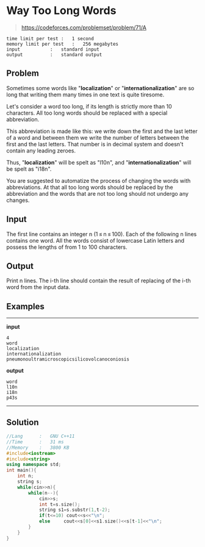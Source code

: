 # Way Too Long Words
> https://codeforces.com/problemset/problem/71/A

```
time limit per test	:	1 second
memory limit per test	:	256 megabytes
input			:	standard input
output			:	standard output
```

## Problem
Sometimes some words like "**localization**" or "**internationalization**" are so long that writing them many times in one text is quite tiresome.

Let's consider a word too long, if its length is strictly more than 10 characters. All too long words should be replaced with a special abbreviation.

This abbreviation is made like this: we write down the first and the last letter of a word and between them we write the number of letters between the first and the last letters. That number is in decimal system and doesn't contain any leading zeroes.

Thus, "**localization**" will be spelt as "l10n", and "**internationalization**" will be spelt as "i18n".

You are suggested to automatize the process of changing the words with abbreviations. At that all too long words should be replaced by the abbreviation and the words that are not too long should not undergo any changes.

## Input
The first line contains an integer n (1 ≤ n ≤ 100). Each of the following n lines contains one word. All the words consist of lowercase Latin letters and possess the lengths of from 1 to 100 characters.

## Output
Print n lines. The i-th line should contain the result of replacing of the i-th word from the input data.

## Examples
---
**input**
```
4
word
localization
internationalization
pneumonoultramicroscopicsilicovolcanoconiosis
```
**output**
```
word
l10n
i18n
p43s
```
---

## Solution
```c++
//Lang		:	GNU C++11
//Time		:	31 ms
//Memory	:	3800 KB
#include<iostream>
#include<string>
using namespace std;
int main(){
	int n;
	string s;
	while(cin>>n){
		while(n--){
			cin>>s;
			int t=s.size();
			string s1=s.substr(1,t-2);
			if(t<=10) cout<<s<<"\n";
			else 	 cout<<s[0]<<s1.size()<<s[t-1]<<"\n";
		}
	}
}
```
